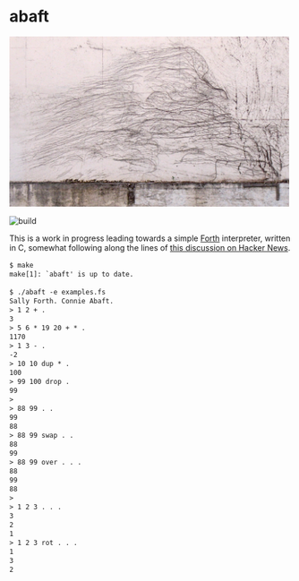 # abaft

<img src="/abaft.jpg" width="500">

![build](https://github.com/eigenhombre/abaft/actions/workflows/build.yml/badge.svg)

This is a work in progress leading towards a simple
[Forth](https://en.wikipedia.org/wiki/Forth_(programming_language))
interpreter, written in C, somewhat following along the lines of [this
discussion on Hacker
News](https://news.ycombinator.com/item?id=13082825).

<!-- The following examples are autogenerated, do not change by hand! -->
<!-- BEGIN EXAMPLES -->

    
    $ make
    make[1]: `abaft' is up to date.
    
    $ ./abaft -e examples.fs
    Sally Forth. Connie Abaft.
    > 1 2 + .
    3
    > 5 6 * 19 20 + * .
    1170
    > 1 3 - .
    -2
    > 10 10 dup * .
    100
    > 99 100 drop .
    99
    >
    > 88 99 . .
    99
    88
    > 88 99 swap . .
    88
    99
    > 88 99 over . . .
    88
    99
    88
    >
    > 1 2 3 . . .
    3
    2
    1
    > 1 2 3 rot . . .
    1
    3
    2
    
    
    
<!-- END EXAMPLES -->
